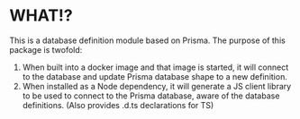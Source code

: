 # WHAT!?

This is a database definition module based on Prisma.
The purpose of this package is twofold:

1. When built into a docker image and that image is started, it will connect
   to the database and update Prisma database shape to a new definition.
2. When installed as a Node dependency, it will generate a JS client library
   to be used to connect to the Prisma database, aware of the database
   definitions. (Also provides .d.ts declarations for TS)
